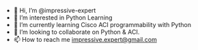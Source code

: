 - 👋 Hi, I’m @impressive-expert
- 👀 I’m interested in Python Learning
- 🌱 I’m currently learning Cisco ACI programmability with Python
- 💞️ I’m looking to collaborate on Python & ACI.
- 📫 How to reach me impressive.expert@gmail.com

<!---
impressive-expert/impressive-expert is a ✨ special ✨ repository because its `README.md` (this file) appears on your GitHub profile.
You can click the Preview link to take a look at your changes.
--->

